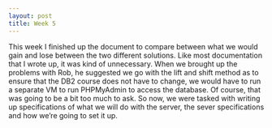 ```yaml
---
layout: post
title: Week 5
---
```

This week I finished up the document to compare between what we would gain and lose between the two different solutions. Like most documentation that I wrote up, it was kind of unnecessary. When we brought up the problems with Rob, he suggested we go with the lift and shift method as to ensure that the DB2 course does not have to change, we would have to run a separate VM to run PHPMyAdmin to access the database. Of course, that was going to be a bit too much to ask. So now, we were tasked with writing up specifications of what we will do with the server, the sever specifications and how we’re going to set it up.